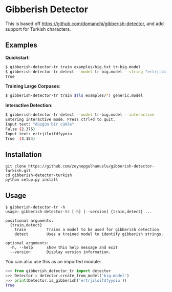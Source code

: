 
# Gibberish Detector

This is based off https://github.com/domanchi/gibberish-detector, and add support for Turkish characters.

## Examples

**Quickstart**:

```bash
$ gibberish-detector-tr train examples/big.txt tr-big.model
$ gibberish-detector-tr detect --model tr-big.model --string "ertrjiloifdfyyoiu"
True
```

**Training Large Corpuses**:

```bash
$ gibberish-detector-tr train $(ls examples/*) generic.model
```

**Interactive Detection**:

```bash
$ gibberish-detector-tr detect --model tr-big.model --interactive
Entering interactive mode. Press ctrl+d to quit.
Input text: "düzgün bir cümle"
False (2.375)
Input text: ertrjiloifdfyyoiu
True  (4.154)
```

## Installation

```
git clone https://github.com/zeynepgulhanuslu/gibberish-detector-turkish.git
cd gibberish-detector-turkish 
python setup.py install
```

## Usage

```
$ gibberish-detector-tr -h
usage: gibberish-detector-tr [-h] [--version] {train,detect} ...

positional arguments:
  {train,detect}
    train         Trains a model to be used for gibberish detection.
    detect        Uses a trained model to identify gibberish strings.

optional arguments:
  -h, --help      show this help message and exit
  --version       Display version information.
```

You can also use this as an imported module:

```python
>>> from gibberish_detector_tr import detector
>>> Detector = detector.create_from_model('big.model')
>>> print(Detector.is_gibberish('ertrjiloifdfyyoiu'))
True
```
